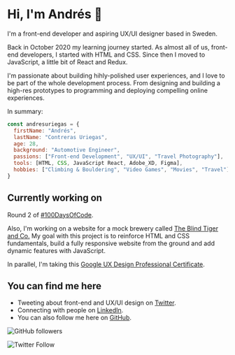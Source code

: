 
# Hi, I'm Andrés 👋

I'm a front-end developer and aspiring UX/UI designer based in Sweden.

Back in October 2020 my learning journey started. As almost all of us, front-end developers, I started with HTML and CSS. Since then I moved to JavaScript, a little bit of React and Redux.

I'm passionate about building hihly-polished user experiences, and I love to be part of the whole development process. From designing and building a high-res prototypes to programming and deploying compelling online experiences.

In summary:

```javascript
const andresuriegas = {
  firstName: "Andrés",
  lastName: "Contreras Uriegas",
  age: 28,
  background: "Automotive Engineer",
  passions: ["Front-end Development", "UX/UI", "Travel Photography"],
  tools: [HTML, CSS, JavaScript React, Adobe_XD, Figma],
  hobbies: ["Climbing & Bouldering", "Video Games", "Movies", "Travel"] 
}
```


## Currently working on

Round 2 of [#100DaysOfCode](https://www.100daysofcode.com/).

Also, I'm working on a website for a mock brewery called [The Blind Tiger and Co.](https://andresuriegas.github.io/blind_tiger/) My goal with this project is to reinforce HTML and CSS fundamentals, build a fully responsive website from the ground and add dynamic features with JavaScript.

In parallel, I'm taking this [Google UX Design Professional Certificate](https://www.coursera.org/professional-certificates/google-ux-design).

## You can find me here

- Tweeting about front-end and UX/UI design on [Twitter](https://twitter.com/andresuriegas).
- Connecting with people on [LinkedIn](https://www.linkedin.com/in/andresuriegas/).
- You can also follow me here on [GitHub](https://github.com/andresuriegas).

![GitHub followers](https://img.shields.io/github/followers/andresuriegas?style=social)

![Twitter Follow](https://img.shields.io/twitter/follow/andresuriegas?style=social)
